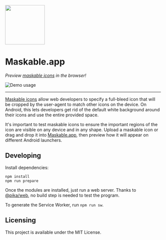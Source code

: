 <img src="favicon/favicon_196.png" width="128" height="128" alt="">

# Maskable.app

_Preview [maskable icons](https://css-tricks.com/maskable-icons-android-adaptive-icons-for-your-pwa/) in the
browser!_

![Demo usage](maskable-demo.gif)

---

[Maskable icons](https://www.w3.org/TR/appmanifest/#examples-of-masks) allow web 
developers to specify a full-bleed icon that will be
cropped by the user-agent to match other icons on the device. On Android, this
lets developers get rid of the default white background around their icons and
use the entire provided space.

It's important to test maskable icons to ensure the important regions of the
icon are visible on any device and in any shape. Upload a maskable icon or drag
and drop it into [Maskable.app](https://maskable.app), then preview how it will
appear on different Android launchers.

## Developing

Install dependencies:

```shell
npm install
npm run prepare
```

Once the modules are installed, just run a web server. Thanks to
[@pika/web](https://github.com/pikapkg/web), no build step is needed to test the
program.

To generate the Service Worker, run `npm run sw`.

## Licensing

This project is available under the MIT License.
